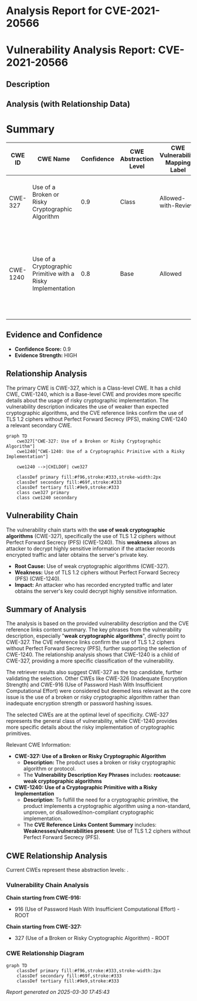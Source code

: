 # Analysis Report for CVE-2021-20566

# Vulnerability Analysis Report: CVE-2021-20566

## Description



## Analysis (with Relationship Data)

# Summary
| CWE ID | CWE Name | Confidence | CWE Abstraction Level | CWE Vulnerability Mapping Label | CWE-Vulnerability Mapping Notes |
|---|---|---|---|---|---|
| CWE-327 | Use of a Broken or Risky Cryptographic Algorithm | 0.9 | Class | Allowed-with-Review | Primary CWE. The product uses weaker than expected cryptographic algorithms. |
| CWE-1240 | Use of a Cryptographic Primitive with a Risky Implementation | 0.8 | Base | Allowed | Secondary CWE. The Resilient platform supports TLS 1.2 ciphers that are not enabled for Perfect Forward Secrecy (PFS). |

## Evidence and Confidence

*   **Confidence Score:** 0.9
*   **Evidence Strength:** HIGH

## Relationship Analysis
The primary CWE is CWE-327, which is a Class-level CWE. It has a child CWE, CWE-1240, which is a Base-level CWE and provides more specific details about the usage of risky cryptographic implementation. The vulnerability description indicates the use of weaker than expected cryptographic algorithms, and the CVE reference links confirm the use of TLS 1.2 ciphers without Perfect Forward Secrecy (PFS), making CWE-1240 a relevant secondary CWE.

```mermaid
graph TD
    cwe327["CWE-327: Use of a Broken or Risky Cryptographic Algorithm"]
    cwe1240["CWE-1240: Use of a Cryptographic Primitive with a Risky Implementation"]
    
    cwe1240 -->|CHILDOF| cwe327
    
    classDef primary fill:#f96,stroke:#333,stroke-width:2px
    classDef secondary fill:#69f,stroke:#333
    classDef tertiary fill:#9e9,stroke:#333
    class cwe327 primary
    class cwe1240 secondary
```

## Vulnerability Chain
The vulnerability chain starts with the **use of weak cryptographic algorithms** (CWE-327), specifically the use of TLS 1.2 ciphers without Perfect Forward Secrecy (PFS) (CWE-1240). This **weakness** allows an attacker to decrypt highly sensitive information if the attacker records encrypted traffic and later obtains the server's private key.
  - **Root Cause:** Use of weak cryptographic algorithms (CWE-327).
  - **Weakness:** Use of TLS 1.2 ciphers without Perfect Forward Secrecy (PFS) (CWE-1240).
  - **Impact:** An attacker who has recorded encrypted traffic and later obtains the server's key could decrypt highly sensitive information.

## Summary of Analysis
The analysis is based on the provided vulnerability description and the CVE reference links content summary. The key phrases from the vulnerability description, especially "**weak cryptographic algorithms**", directly point to CWE-327. The CVE reference links confirm the use of TLS 1.2 ciphers without Perfect Forward Secrecy (PFS), further supporting the selection of CWE-1240. The relationship analysis shows that CWE-1240 is a child of CWE-327, providing a more specific classification of the vulnerability.

The retriever results also suggest CWE-327 as the top candidate, further validating the selection. Other CWEs like CWE-326 (Inadequate Encryption Strength) and CWE-916 (Use of Password Hash With Insufficient Computational Effort) were considered but deemed less relevant as the core issue is the use of a broken or risky cryptographic algorithm rather than inadequate encryption strength or password hashing issues.

The selected CWEs are at the optimal level of specificity. CWE-327 represents the general class of vulnerability, while CWE-1240 provides more specific details about the risky implementation of cryptographic primitives.

Relevant CWE Information:
*   **CWE-327: Use of a Broken or Risky Cryptographic Algorithm**
    *   **Description:** The product uses a broken or risky cryptographic algorithm or protocol.
    *   The **Vulnerability Description Key Phrases** includes: **rootcause:** **weak cryptographic algorithms**
*   **CWE-1240: Use of a Cryptographic Primitive with a Risky Implementation**
    *   **Description**: To fulfill the need for a cryptographic primitive, the product implements a cryptographic algorithm using a non-standard, unproven, or disallowed/non-compliant cryptographic implementation.
    *   The **CVE Reference Links Content Summary** includes: **Weaknesses/vulnerabilities present**: Use of TLS 1.2 ciphers without Perfect Forward Secrecy (PFS).


## CWE Relationship Analysis

Current CWEs represent these abstraction levels: .


### Vulnerability Chain Analysis

**Chain starting from CWE-916:**
- 916 (Use of Password Hash With Insufficient Computational Effort) - ROOT


**Chain starting from CWE-327:**
- 327 (Use of a Broken or Risky Cryptographic Algorithm) - ROOT



### CWE Relationship Diagram

```mermaid
graph TD
    classDef primary fill:#f96,stroke:#333,stroke-width:2px
    classDef secondary fill:#69f,stroke:#333
    classDef tertiary fill:#9e9,stroke:#333
```



*Report generated on 2025-03-30 17:45:43*
